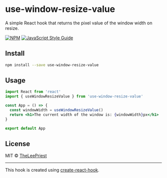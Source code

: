 # use-window-resize-value

A simple React hook that returns the pixel value of the window width on resize.

[![NPM](https://img.shields.io/npm/v/use-window-resize-value.svg)](https://www.npmjs.com/package/use-window-resize-value) [![JavaScript Style Guide](https://img.shields.io/badge/code_style-standard-brightgreen.svg)](https://standardjs.com)

## Install

```bash
npm install --save use-window-resize-value
```

## Usage

```jsx
import React from 'react'
import { useWindowResizeValue } from 'use-window-resize-value'

const App = () => {
  const windowWidth = useWindowResizeValue()
  return <h1>The current width of the window is: {windowWidth}px</h1>
}

export default App
```

## License

MIT © [TheLeePriest](https://github.com/TheLeePriest)

---

This hook is created using [create-react-hook](https://github.com/hermanya/create-react-hook).
